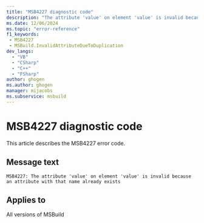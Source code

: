 ```yaml
---
title: "MSB4227 diagnostic code"
description: "The attribute 'value' on element 'value' is invalid because an attribute with that name already exists"
ms.date: 12/06/2024
ms.topic: "error-reference"
f1_keywords:
 - MSB4227
 - MSBuild.InvalidAttributeDueToDuplication
dev_langs:
  - "VB"
  - "CSharp"
  - "C++"
  - "FSharp"
author: ghogen
ms.author: ghogen
manager: mijacobs
ms.subservice: msbuild
---
```


# MSB4227 diagnostic code

<!-- :::ErrorDefinitionDescription::: -->
<!-- :::editable-content name="introDescription"::: -->
This article describes the MSB4227 error code.
<!-- :::editable-content-end::: -->

## Message text

`MSB4227: The attribute 'value' on element 'value' is invalid because an attribute with that name already exists`

<!-- :::editable-content name="postOutputDescription"::: -->
<!--
{StrBegin="MSB4227: "}
-->
<!-- :::editable-content-end::: -->
<!-- :::ErrorDefinitionDescription-end::: -->

## Applies to

All versions of MSBuild
